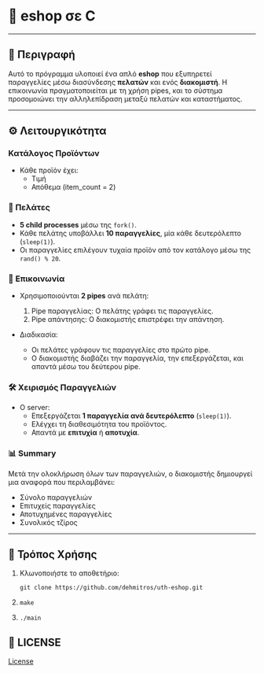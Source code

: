 # 🛒  eshop σε C

---

## 📜 Περιγραφή

Αυτό το πρόγραμμα υλοποιεί ένα απλό **eshop** που εξυπηρετεί παραγγελίες μέσω διασύνδεσης **πελατών** και ενός **διακομιστή**. Η επικοινωνία πραγματοποιείται με τη χρήση pipes, και το σύστημα προσομοιώνει την αλληλεπίδραση μεταξύ πελατών και καταστήματος.

---

## ⚙️ Λειτουργικότητα

### Κατάλογος Προϊόντων
- Κάθε προϊόν έχει:
  - Τιμή
  - Απόθεμα (item_count = 2)

### 👥 Πελάτες
- **5 child processes** μέσω της `fork()`.
- Κάθε πελάτης υποβάλλει **10 παραγγελίες**, μία κάθε δευτερόλεπτο (`sleep(1)`).
- Οι παραγγελίες επιλέγουν τυχαία προϊόν από τον κατάλογο μέσω της `rand() % 20`.

### 🔄 Επικοινωνία
- Χρησιμοποιούνται **2 pipes** ανά πελάτη:
  1. Pipe παραγγελίας: Ο πελάτης γράφει τις παραγγελίες.
  2. Pipe απάντησης: Ο διακομιστής επιστρέφει την απάντηση.

- Διαδικασία:
  - Οι πελάτες γράφουν τις παραγγελίες στο πρώτο pipe.
  - Ο διακομιστής διαβάζει την παραγγελία, την επεξεργάζεται, και απαντά μέσω του δεύτερου pipe.

### 🛠️ Χειρισμός Παραγγελιών
- Ο server:
  - Επεξεργάζεται **1 παραγγελία ανά δευτερόλεπτο** (`sleep(1)`).
  - Ελέγχει τη διαθεσιμότητα του προϊόντος.
  - Απαντά με **επιτυχία** ή **αποτυχία**.

### 📊 Summary
Μετά την ολοκλήρωση όλων των παραγγελιών, ο διακομιστής δημιουργεί μια αναφορά που περιλαμβάνει:

   - Σύνολο παραγγελιών
   - Επιτυχείς παραγγελίες
   - Αποτυχημένες παραγγελίες
   - Συνολικός τζίρος

---

## 🚀 Τρόπος Χρήσης
1. Κλωνοποιήστε το αποθετήριο:

   ```git clone https://github.com/dehmitros/uth-eshop.git```

2. ```make```
3. ```./main```

## 📜 LICENSE
[License](https://github.com/dehmitros/uth-eshop/blob/master/LICENSE.md)